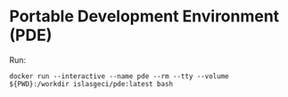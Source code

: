 # Portable Development Environment (PDE)

Run:

```shell
docker run --interactive --name pde --rm --tty --volume ${PWD}:/workdir islasgeci/pde:latest bash
```
